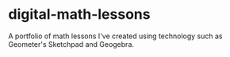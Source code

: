 # digital-math-lessons
A portfolio of math lessons I've created using technology such as Geometer's Sketchpad and Geogebra.
